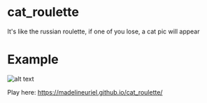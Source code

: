 # cat_roulette

It's like the russian roulette, if one of you lose, a cat pic will appear

# Example
![alt text](https://i.imgur.com/4qebL3d.gif)

Play here: https://madelineuriel.github.io/cat_roulette/
